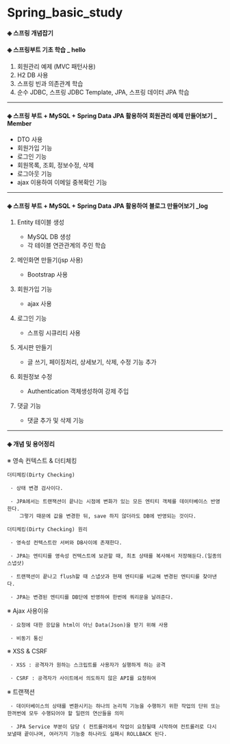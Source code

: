# Spring_basic_study

#### ◈ 스프링 개념잡기

#### ◈ 스프링부트 기초 학습 _ hello
 1. 회원관리 예제 (MVC 패턴사용)
 2. H2 DB 사용
 3. 스프링 빈과 의존관계 학습
 4. 순수 JDBC, 스프링 JDBC Template, JPA, 스프링 데이터 JPA 학습
 
 -------------------------------------
 
 #### ◈ 스프링 부트 + MySQL + Spring Data JPA 활용하여 회원관리 예제 만들어보기 _ Member
 - DTO 사용
 - 회원가입 기능
 - 로그인 기능
 - 회원목록, 조회, 정보수정, 삭제
 - 로그아웃 기능
 - ajax 이용하여 이메일 중복확인 기능
 
 -------------------------------------
 
 #### ◈ 스프링 부트 + MySQL + Spring Data JPA 활용하여 블로그 만들어보기 _log   
 
 1. Entity 테이블 생성
    - MySQL DB 생성
    - 각 테이블 연관관계의 주인 학습
 
 2. 메인화면 만들기(jsp 사용)
    - Bootstrap  사용
 
 3. 회원가입 기능
    - ajax 사용
  
 4. 로그인 기능
     - 스프링 시큐리티 사용
     
 5. 게시판 만들기
     - 글 쓰기, 페이징처리, 상세보기, 삭제, 수정 기능 추가

 6. 회원정보 수정
     - Authentication 객체생성하여 강제 주입
     
 7. 댓글 기능
     - 댓글 추가 및 삭제 기능
 
 ------------------------------------
 
  #### ◈ 개념 및 용어정리
 ※ 영속 컨텍스트 & 더티체킹
 
    더티체킹(Dirty Checking)
  
     · 상태 변경 검사이다. 

     · JPA에서는 트랜잭션이 끝나는 시점에 변화가 있는 모든 엔티티 객체를 데이터베이스 반영한다. 
        그렇기 때문에 값을 변경한 뒤, save 하지 않더라도 DB에 반영되는 것이다.

    더티체킹(Dirty Checking) 원리
  
     · 영속성 컨텍스트란 서버와 DB사이에 존재한다.
     
     · JPA는 엔티티를 영속성 컨텍스트에 보관할 때, 최초 상태를 복사해서 저장해둔다.(일종의 스냅샷)
     
     · 트랜잭션이 끝나고 flush할 때 스냅샷과 현재 엔티티를 비교해 변경된 엔티티를 찾아낸다.
     
     · JPA는 변경된 엔티티를 DB단에 반영하여 한번에 쿼리문을 날려준다.
    
  ※ Ajax 사용이유
  
     · 요청에 대한 응답을 html이 아닌 Data(Json)을 받기 위해 사용
     
     · 비동기 통신
    
  ※ XSS & CSRF
  
     · XSS : 공격자가 원하는 스크립트를 사용자가 실행하게 하는 공격
     
     · CSRF : 공격자가 사이트에서 의도하지 않은 API를 요청하여
   
  ※ 트랜잭션
  
     · 데이터베이스의 상태를 변환시키는 하나의 논리적 기능을 수행하기 위한 작업의 단위 또는 한꺼번에 모두 수행되어야 할 일련의 연산들을 의미
     
     · JPA Service 부분이 담당 ( 컨트롤러에서 작업이 요청될때 시작하여 컨트롤러로 다시 보낼때 끝이나며, 여러가지 기능중 하나라도 실패시 ROLLBACK 된다.
    
  
 
 

